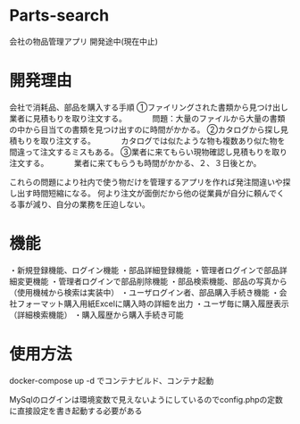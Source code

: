 # Parts-search
会社の物品管理アプリ 開発途中(現在中止)

# 開発理由
会社で消耗品、部品を購入する手順
①ファイリングされた書類から見つけ出し業者に見積もりを取り注文する。
　　　問題：大量のファイルから大量の書類の中から目当ての書類を見つけ出すのに時間がかかる。
②カタログから探し見積もりを取り注文する。
　　　カタログでは似たような物も複数あり似た物を間違って注文するミスもある。
③業者に来てもらい現物確認し見積もりを取り注文する。
　　　業者に来てもらうも時間がかかる、２、３日後とか。
   
これらの問題により社内で使う物だけを管理するアプリを作れば発注間違いや探し出す時間短縮になる。
何より注文が面倒だから他の従業員が自分に頼んでくる事が減り、自分の業務を圧迫しない。

# 機能
・新規登録機能、ログイン機能
・部品詳細登録機能
・管理者ログインで部品詳細変更機能
・管理者ログインで部品削除機能
・部品検索機能、部品の写真から（使用機械から検索は実装中）
・ユーザログイン者、部品購入手続き機能
・会社フォーマット購入用紙Excelに購入時の詳細を出力
・ユーザ毎に購入履歴表示（詳細検索機能）
・購入履歴から購入手続き可能

# 使用方法
docker-compose up -d でコンテナビルド、コンテナ起動

MySqlのログインは環境変数で見えないようにしているのでconfig.phpの定数に直接設定を書き起動する必要がある
